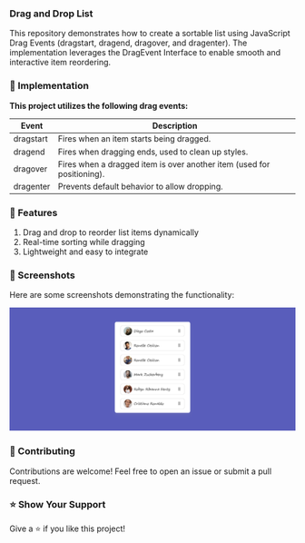 ### Drag and Drop List
This repository demonstrates how to create a sortable list using JavaScript Drag Events (dragstart, dragend, dragover, and dragenter). The implementation leverages the DragEvent Interface to enable smooth and interactive item reordering.
### 🚀 Implementation
**This project utilizes the following drag events:**

| Event     | Description                                                            |
|-----------|------------------------------------------------------------------------|
| dragstart | Fires when an item starts being dragged.                               |
| dragend   | Fires when dragging ends, used to clean up styles.                     |
| dragover  | Fires when a dragged item is over another item (used for positioning). |
| dragenter | Prevents default behavior to allow dropping.                           |

### 📌 Features
1. Drag and drop to reorder list items dynamically
2. Real-time sorting while dragging
3. Lightweight and easy to integrate

### 📸 Screenshots
Here are some screenshots demonstrating the functionality:
<p align="center">
<img src="assets/images/screenshot.png" alt="screenshot" >
</p>


### 🤝 Contributing
Contributions are welcome! Feel free to open an issue or submit a pull request.
### ⭐ Show Your Support
Give a ⭐ if you like this project!